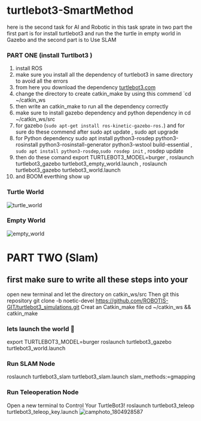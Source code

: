 # turtlebot3-SmartMethod
here is the second task for AI and Robotic in this task sprate in two part the first part is for install turtlebot3 and run the the turtle in empty world in Gazebo and the second part is to Use SLAM
### PART ONE (install Turtlbot3 )
1. install ROS 
2. make sure you install all the dependency of turtlebot3 in same directory to avoid all the errors
3. from here you download the dependency [turtlebot3.com ](https://emanual.robotis.com/docs/en/platform/turtlebot3/quick-start/#pc-setup)
4. change the directory to create catkin_make by using this commend `cd ~/catkin_ws
5. then write an catkin_make to run all the dependency correctly 
6. make sure to install gazebo dependency and python dependency in cd ~/catkin_ws/src
7. for gazebo (`sudo apt-get install ros-kinetic-gazebo-ros.`) and for sure do these commend after sudo apt update , sudo apt upgrade
8. for Python dependency sudo apt install python3-rosdep python3-rosinstall python3-rosinstall-generator python3-wstool build-essential ,` sudo apt install python3-rosdep`,`sudo rosdep init` , rosdep update 
9. then do these comand export TURTLEBOT3_MODEL=burger , roslaunch turtlebot3_gazebo turtlebot3_empty_world.launch , roslaunch turtlebot3_gazebo turtlebot3_world.launch
10. and BOOM everthing show up 
 ### Turtle World
 ![turtle_world](https://user-images.githubusercontent.com/40144145/125178184-f097a900-e1ea-11eb-98e1-d3d28211c40f.PNG)
### Empty World
![empty_world](https://user-images.githubusercontent.com/40144145/125178162-d2ca4400-e1ea-11eb-9525-55492096fb59.PNG)
# PART TWO (Slam)
## first make sure to write all these steps into your 
open new terminal and let the directory on catkin_ws/src
Then git this repository 
 git clone -b noetic-devel https://github.com/ROBOTIS-GIT/turtlebot3_simulations.git
Creat an Catkin_make file
cd ~/catkin_ws && catkin_make
### lets launch the world 🚀
export TURTLEBOT3_MODEL=burger
roslaunch turtlebot3_gazebo turtlebot3_world.launch
### Run SLAM Node
roslaunch turtlebot3_slam turtlebot3_slam.launch slam_methods:=gmapping
### Run Teleoperation Node
Open a new terminal to Control Your TurtleBot3!
roslaunch turtlebot3_teleop turtlebot3_teleop_key.launch
![camphoto_1804928587](https://user-images.githubusercontent.com/40144145/127586709-6fd2711f-344d-4b9c-9113-cdf5f28f8010.jpg)
